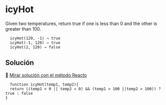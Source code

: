 # icyHot

Given two temperatures, return true if one is less than 0 and the other is greater than 100.

```
  icyHot(120, -1) → true
  icyHot(-1, 120) → true
  icyHot(2, 120) → false
```

## Solución

🔗 [ Mirar solución con el método Reacto ](../js/14-icyhot.js)

```
  function icyHot(temp1, temp2){
  return ((temp1 < 0 || temp2 < 0) && (temp1 > 100 ||temp2 > 100)) ?  true : false
}
```
